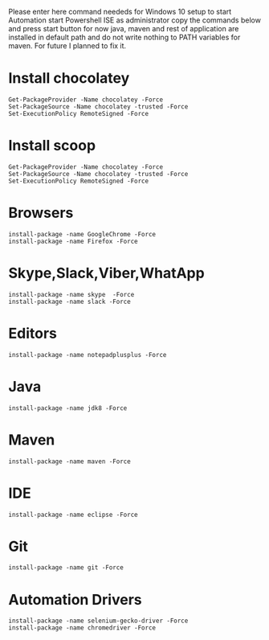 Please enter here command neededs for Windows 10 setup to start Automation
start Powershell ISE as administrator copy the commands below and press start button for now java, maven and rest of application are installed in default path and do not write nothing to PATH variables for maven. For future I planned to fix it.

# Install chocolatey
```
Get-PackageProvider -Name chocolatey -Force
Set-PackageSource -Name chocolatey -trusted -Force
Set-ExecutionPolicy RemoteSigned -Force
```

# Install scoop
```
Get-PackageProvider -Name chocolatey -Force
Set-PackageSource -Name chocolatey -trusted -Force
Set-ExecutionPolicy RemoteSigned -Force
```

# Browsers
```
install-package -name GoogleChrome -Force
install-package -name Firefox -Force
```

# Skype,Slack,Viber,WhatApp
```
install-package -name skype  -Force
install-package -name slack -Force
```

# Editors
```
install-package -name notepadplusplus -Force
```

# Java
```
install-package -name jdk8 -Force
```


# Maven
```
install-package -name maven -Force
```


# IDE
```
install-package -name eclipse -Force
```


# Git
```
install-package -name git -Force
```


# Automation Drivers
```
install-package -name selenium-gecko-driver -Force
install-package -name chromedriver -Force
```

